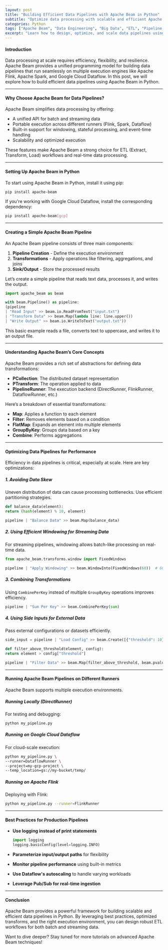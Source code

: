 ```yaml
---
layout: post
title: "Building Efficient Data Pipelines with Apache Beam in Python"
subtitle: "Optimize data processing with scalable and efficient Apache Beam pipelines in Python"
categories: Python
tags: ["Apache Beam", "Data Engineering", "Big Data", "ETL", "Pipeline Optimization", "Python"]
excerpt: "Learn how to design, optimize, and scale data pipelines using Apache Beam in Python. Improve data processing efficiency and scalability with best practices."
---
```


#### Introduction

Data processing at scale requires efficiency, flexibility, and resilience. Apache Beam provides a unified programming model for building data pipelines that run seamlessly on multiple execution engines like Apache Flink, Apache Spark, and Google Cloud Dataflow. In this post, we will explore how to build efficient data pipelines using Apache Beam in Python.

---

#### Why Choose Apache Beam for Data Pipelines?

Apache Beam simplifies data processing by offering:

- A unified API for batch and streaming data
- Portable execution across different runners (Flink, Spark, Dataflow)
- Built-in support for windowing, stateful processing, and event-time handling
- Scalability and optimized execution

These features make Apache Beam a strong choice for ETL (Extract, Transform, Load) workflows and real-time data processing.

---

#### Setting Up Apache Beam in Python

To start using Apache Beam in Python, install it using pip:

```sh  
pip install apache-beam  
```

If you're working with Google Cloud Dataflow, install the corresponding dependency:

```sh  
pip install apache-beam[gcp]  
```

---

#### Creating a Simple Apache Beam Pipeline

An Apache Beam pipeline consists of three main components:

1. **Pipeline Creation** - Define the execution environment
2. **Transformations** - Apply operations like filtering, aggregations, and joins
3. **Sink/Output** - Store the processed results

Let’s create a simple pipeline that reads text data, processes it, and writes the output.

```python  
import apache_beam as beam

with beam.Pipeline() as pipeline:  
(pipeline  
| "Read Input" >> beam.io.ReadFromText("input.txt")  
| "Transform Data" >> beam.Map(lambda line: line.upper())  
| "Write Output" >> beam.io.WriteToText("output.txt"))  
```

This basic example reads a file, converts text to uppercase, and writes it to an output file.

---

#### Understanding Apache Beam’s Core Concepts

Apache Beam provides a rich set of abstractions for defining data transformations:

- **PCollection**: The distributed dataset representation
- **PTransform**: The operation applied to data
- **PipelineRunner**: The execution backend (DirectRunner, FlinkRunner, DataflowRunner, etc.)

Here’s a breakdown of essential transformations:

- **Map**: Applies a function to each element
- **Filter**: Removes elements based on a condition
- **FlatMap**: Expands an element into multiple elements
- **GroupByKey**: Groups data based on a key
- **Combine**: Performs aggregations

---

#### Optimizing Data Pipelines for Performance

Efficiency in data pipelines is critical, especially at scale. Here are key optimizations:

##### 1. **Avoiding Data Skew**
Uneven distribution of data can cause processing bottlenecks. Use efficient partitioning strategies.

```python  
def balance_data(element):  
return (hash(element) % 10, element)

pipeline | "Balance Data" >> beam.Map(balance_data)  
```

##### 2. **Using Efficient Windowing for Streaming Data**
For streaming pipelines, windowing allows batch-like processing on real-time data.

```python  
from apache_beam.transforms.window import FixedWindows

pipeline | "Apply Windowing" >> beam.WindowInto(FixedWindows(60))  # 60-second windows  
```

##### 3. **Combining Transformations**
Using `CombinePerKey` instead of multiple `GroupByKey` operations improves efficiency.

```python  
pipeline | "Sum Per Key" >> beam.CombinePerKey(sum)  
```

##### 4. **Using Side Inputs for External Data**
Pass external configurations or datasets efficiently.

```python  
side_input = pipeline | "Load Config" >> beam.Create([{"threshold": 10}])

def filter_above_threshold(element, config):  
return element > config["threshold"]

pipeline | "Filter Data" >> beam.Map(filter_above_threshold, beam.pvalue.AsSingleton(side_input))  
```

---

#### Running Apache Beam Pipelines on Different Runners

Apache Beam supports multiple execution environments.

##### **Running Locally (DirectRunner)**
For testing and debugging:

```sh  
python my_pipeline.py  
```

##### **Running on Google Cloud Dataflow**
For cloud-scale execution:

```sh  
python my_pipeline.py \  
--runner=DataflowRunner \  
--project=my-gcp-project \  
--temp_location=gs://my-bucket/temp/  
```

##### **Running on Apache Flink**
Deploying with Flink:

```sh  
python my_pipeline.py --runner=FlinkRunner  
```

---

#### Best Practices for Production Pipelines

- **Use logging instead of print statements**  
  ```python  
  import logging  
  logging.basicConfig(level=logging.INFO)  
  ```

- **Parameterize input/output paths** for flexibility
- **Monitor pipeline performance** using built-in metrics
- **Use Dataflow's autoscaling** to handle varying workloads
- **Leverage Pub/Sub for real-time ingestion**

---

#### Conclusion

Apache Beam provides a powerful framework for building scalable and efficient data pipelines in Python. By leveraging best practices, optimized transforms, and the right execution environment, you can design robust ETL workflows for both batch and streaming data.

Want to dive deeper? Stay tuned for more tutorials on advanced Apache Beam techniques!  
